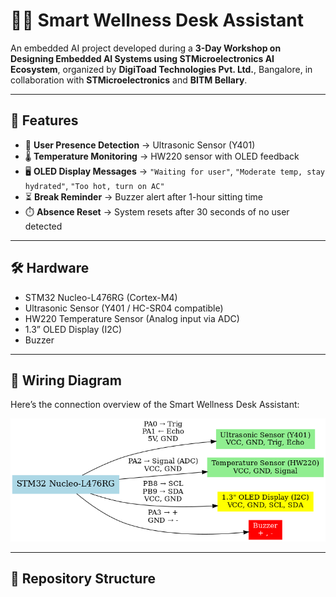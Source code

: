 # 🧑‍💻 Smart Wellness Desk Assistant

An embedded AI project developed during a **3-Day Workshop on Designing Embedded AI Systems using STMicroelectronics AI Ecosystem**, organized by **DigiToad Technologies Pvt. Ltd.**, Bangalore, in collaboration with **STMicroelectronics** and **BITM Bellary**.

---

## 🚀 Features
- 👤 **User Presence Detection** → Ultrasonic Sensor (Y401)  
- 🌡️ **Temperature Monitoring** → HW220 sensor with OLED feedback  
- 🖥️ **OLED Display Messages** → `"Waiting for user"`, `"Moderate temp, stay hydrated"`, `"Too hot, turn on AC"`  
- ⏳ **Break Reminder** → Buzzer alert after 1-hour sitting time  
- ⏱️ **Absence Reset** → System resets after 30 seconds of no user detected  

---

## 🛠️ Hardware
- STM32 Nucleo-L476RG (Cortex-M4)  
- Ultrasonic Sensor (Y401 / HC-SR04 compatible)  
- HW220 Temperature Sensor (Analog input via ADC)  
- 1.3” OLED Display (I2C)  
- Buzzer  

---

## 🔌 Wiring Diagram
Here’s the connection overview of the Smart Wellness Desk Assistant:

![Wiring Diagram](Media/Wiring_Diagram.png)

---

## 📂 Repository Structure
